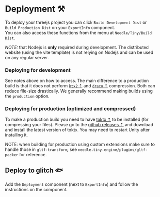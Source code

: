 # Deployment ⚒
To deploy your threejs project you can click ``Build Development Dist`` or ``Build Production Dist`` on your ``ExportInfo`` component.   
You can also access these functions from the menu at ``Needle/Tiny/Build Dist``.

*NOTE:* that Nodejs is **only** required during development. The distributed website (using the vite template) is not relying on Nodejs and can be used on any regular server.

### Deploying for development
See notes above on how to access. The main difference to a production build is that it does not perform [``ktx2`` ⇡](https://github.khronos.org/KTX-Specification/) and [``draco`` ⇡](https://google.github.io/draco/) compression. Both can reduce file-size drastically. We generally recommend making builds using the ``production`` option.

### Deploying for production (optimized and compressed)
To make a production build you need to have [toktx ⇡](https://github.com/KhronosGroup/KTX-Software/releases) to be installed (for compressing your files). Please go to the [github releases ⇡](https://github.com/KhronosGroup/KTX-Software/releases) and download and install the latest version of toktx. You may need to restart Unity after installing it. 

NOTE: when building for production using custom extensions make sure to handle those in ``gltf-transform``, see ``needle.tiny.engine/plugins/gltf-packer`` for reference.

## Deploy to glitch 🐟
Add the ``Deployment`` component (next to ``ExportInfo``) and follow the instructions on the component.
